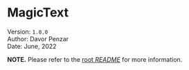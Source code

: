 #   MagicText

Version: `1.0.0` <br>
Author: Davor Penzar <br>
Date: June, 2022

**NOTE.** Please refer to the [root *README*](http://github.com/DavorPenzar/magic-text/blob/main/README.md) for more information.
